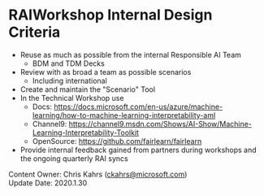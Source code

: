# RAIWorkshop Internal Design Criteria


* Reuse as much as possible from the internal Responsible AI Team
  * BDM and TDM Decks
* Review with as broad a team as possible scenarios
  * Including international 
* Create and maintain the "Scenario" Tool
* In the Technical Workshop use
  * Docs: https://docs.microsoft.com/en-us/azure/machine-learning/how-to-machine-learning-interpretability-aml
  * Channel9: https://channel9.msdn.com/Shows/AI-Show/Machine-Learning-Interpretability-Toolkit 
  * OpenSource: https://github.com/fairlearn/fairlearn 
* Provide internal feedback gained from partners during workshops and the ongoing quarterly RAI syncs




Content Owner: Chris Kahrs (ckahrs@microsoft.com)<br>
Update Date: 2020.1.30
